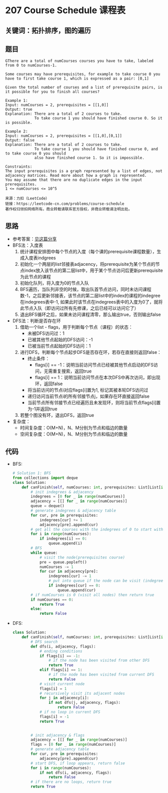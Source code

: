 # 207 Course Schedule 课程表

## 关键词：拓扑排序，图的遍历

## 题目

``` Text
GThere are a total of numCourses courses you have to take, labeled from 0 to numCourses-1.

Some courses may have prerequisites, for example to take course 0 you have to first take course 1, which is expressed as a pair: [0,1]

Given the total number of courses and a list of prerequisite pairs, is it possible for you to finish all courses?

Example 1:
Input: numCourses = 2, prerequisites = [[1,0]]
Output: true
Explanation: There are a total of 2 courses to take. 
             To take course 1 you should have finished course 0. So it is possible.

Example 2:
Input: numCourses = 2, prerequisites = [[1,0],[0,1]]
Output: false
Explanation: There are a total of 2 courses to take. 
             To take course 1 you should have finished course 0, and to take course 0 you should
             also have finished course 1. So it is impossible.

Constraints:
The input prerequisites is a graph represented by a list of edges, not adjacency matrices. Read more about how a graph is represented.
You may assume that there are no duplicate edges in the input prerequisites.
1 <= numCourses <= 10^5

来源：力扣（LeetCode）
链接：https://leetcode-cn.com/problems/course-schedule
著作权归领扣网络所有。商业转载请联系官方授权，非商业转载请注明出处。
```

## 思路

* 参考答案：[见这篇分享](https://leetcode-cn.com/problems/course-schedule/solution/course-schedule-tuo-bu-pai-xu-bfsdfsliang-chong-fa/)
* BFS法：入度表
  1. 统计课程安排图中每个节点的入度（每个课的prerequisite课程数量），生成入度表indgrees
  2. 初始化一个两层的list邻接表adjacency，将prerequisite为某个节点的节点index放入该节点的第二层list中，用于某个节点访问后更新prerequisite为此节点的课程
  3. 初始化队列，将入度为0的节点入队
  4. BFS遍历，当队列非空的时候，取出队首节点访问，同时未访问课程数-1，之后更新邻接表，该节点的第二层list中的index的课程的indegree在indegrees表中-1, 如果此时该节点在indegrees表中的入度为0了，就将此节点入队（即访问过所有先修课，之后已经可以访问它了）
  5. 退出BFS循环之后，如果未访问课程清零，那么输出true，否则输出false
* DFS法：判断是否存在环
  1. 借助一个list - flags，用于判断每个节点（课程）的状态：
     * 未被DFS访问过：1
     * 已被其他节点起始的DFS访问：-1
     * 已被当前节点起始的DFS访问：1
  2. 进行DFS，判断每个节点起步DFS是否存在环，若存在直接则返回false：
     * 终止条件：
       * flags[i] == -1：说明当前访问节点已经被其他节点启动的DFS访问，无需重复搜索，返回true
       * flags[i] == 1：说明当前访问节点在本次DFS中再次访问，即出现环，返回false
     * 将当前访问的节点i对应flags[i]置为1, 标记其被本轮DFS访问过
     * 递归访问当前节点i的所有邻接节点j，如果存在环直接返回false
     * 当前节点所有邻接节点已经遍历且未发现环，则将当前节点flags[i]置为-1并返回true
  3. 若整个图没有环，退出DFS，返回true
* 复杂度：
  * 时间复杂度：O(M+N)，N、M分别为节点和临边的数量
  * 空间复杂度：O(M+N)，N、M分别为节点和临边的数量

## 代码

* BFS:

  ``` Python
  # Solution 1: BFS
  from collections import deque
  class Solution:
      def canFinish(self, numCourses: int, prerequisites: List[List[int]]) -> bool:
          # init indegrees & adjacency
          indegrees = [0 for _ in range(numCourses)]
          adjacency = [[] for _ in range(numCourses)]
          queue = deque()
          # generate indegrees & adjacency table
          for cur, pre in prerequisites:
              indegrees[cur] += 1
              adjacency[pre].append(cur)
          # get all the courses with the indegrees of 0 to start with
          for i in range(numCourses):
              if indegrees[i] == 0:
                  queue.append(i)
          # BFS
          while queue:
              # visit the node(prerequisites course)
              pre = queue.popleft()
              numCourses -= 1
              for cur in adjacency[pre]:
                  indegrees[cur] -= 1
                  # put into queue if the node can be visit (indegree is 0)
                  if indegrees[cur] == 0:
                      queue.append(cur)
          # if numCourses is 0 (visit all nodes) then return true
          if numCourses == 0:
              return True
          else:
              return False
  ```

* DFS:

  ``` python
  class Solution:
      def canFinish(self, numCourses: int, prerequisites: List[List[int]]) -> bool:
          # DFS search
          def dfs(i, adjacency, flags):
              # ending conditions
              if flags[i] == -1:
                  # if the node has been visited from other DFS
                  return True
              elif flags[i] == 1:
                  # if the node has been visited from current DFS
                  return False
              # visit current node
              flags[i] = 1
              # recursively visit its adjacent nodes
              for j in adjacency[i]:
                  if not dfs(j, adjacency, flags):
                      return False
              # if no loop in current DFS
              flags[i] = -1
              return True
          
  
          # init adjacency & flags
          adjacency = [[] for _ in range(numCourses)]
          flags = [0 for _ in range(numCourses)]
          # generate adjacency table
          for cur, pre in prerequisites:
              adjacency[pre].append(cur)
          # start DFS, if loop appears, return false 
          for i in range(numCourses):
              if not dfs(i, adjacency, flags):
                  return False
          # if there are no loops, return true
          return True
  ```

  